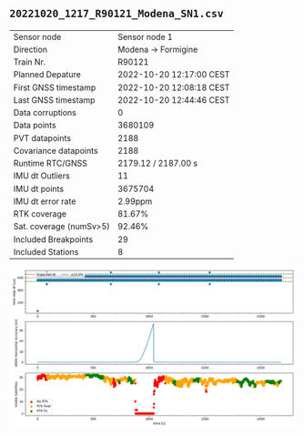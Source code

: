 
`20221020_1217_R90121_Modena_SN1.csv`
----
|                         |                          |
| ----------------------- | ------------------------ |
| Sensor node             | Sensor node 1            |
| Direction               | Modena -> Formigine      |
| Train Nr.               | R90121                   |
| Planned Depature        | 2022-10-20 12:17:00 CEST |
| First GNSS timestamp    | 2022-10-20 12:08:18 CEST |
| Last GNSS timestamp     | 2022-10-20 12:44:46 CEST |
| Data corruptions        | 0                        |
| Data points             | 3680109                  |
| PVT datapoints          | 2188                     |
| Covariance datapoints   | 2188                     |
| Runtime RTC/GNSS        | 2179.12 / 2187.00 s      |
| IMU dt Outliers         | 11                       |
| IMU dt points           | 3675704                  |
| IMU dt error rate       | 2.99ppm                  |
| RTK coverage            | 81.67%                   |
| Sat. coverage (numSv>5) | 92.46%                   |
| Included Breakpoints    | 29                       |
| Included Stations       | 8                        |

![](fig/plot.png)
